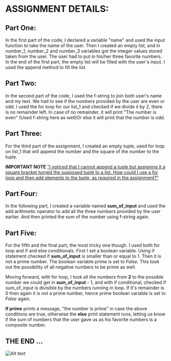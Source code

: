 # ASSIGNMENT DETAILS:

## Part One:

In the first part of the code, I declared a variable "name" and used the input function to take the name of the user. 
Then I created an empty list, and in number_1, number_2 and number_3 variables got the integer values stored taken from the user. The user had to put in his/her three favorite numbers. 
In the end of the first part, the empty list will be filled with the user's input. I used the append method to fill the list.

## Part Two: 

In the second part of the code, I used the f-string to join both user's name and my text. We had to see if the numbers provided by the user are even or odd. I used the for loop for our list_1 and checked if we divide it by 2,  there is no remainder left. In case of no remainder, it will print "The number is even" (Used f-string here as well)Or else it will print that the number is odd. 

## Part Three: 

For the third part of the assignment, I created an empty tuple, used for loop on list_1 that will append the number and the square of the number to the tuple. 


**IMPORTANT NOTE**
<u>"I noticed that I cannot append a tuple but assigning it a square bracket turned the supposed tuple to a list. How could I use a for loop and then add elements to the tuple, as required in the assignment?"</u>

## Part Four:

In the following part, I created a variable named **sum_of_input** and used the add arithmetic operator to add all the three numbers provided by the user earlier. And then printed the sum of the number using f-string again.

## Part Five:

For the fifth and the final part, the most tricky one though. I used both for loop and if and else conditionals. First I set a boolean variable. Using if statement checked if **sum_of_input** is smaller than or equal to 1. Then  it is not a prime number. The boolean variable prime is set to *False*. This took out the possibility of all negative numbers to be prime as well. 

Moving forward, with for loop, I took all the numbers from **2** to the possible number we could get in **sum_of_input** - 1, and with if conditional, checked if sum_of_input is divisible by the numbers running in loop. If it's remainder is 0 then again it is not a prime number, hence prime boolean variable is set to *False* again.

**If prime** prints a message, "the number is prime" in case the above conditions are true, otherwise the **else** print statement runs, letting us know if the sum of numbers that the user gave us as his favorite numbers is a composite number. 

## THE END ... 
![Alt text](https://i0.wp.com/1000wordphilosophy.com/wp-content/uploads/2021/05/happiness.jpg?resize=656%2C300&ssl=1)
